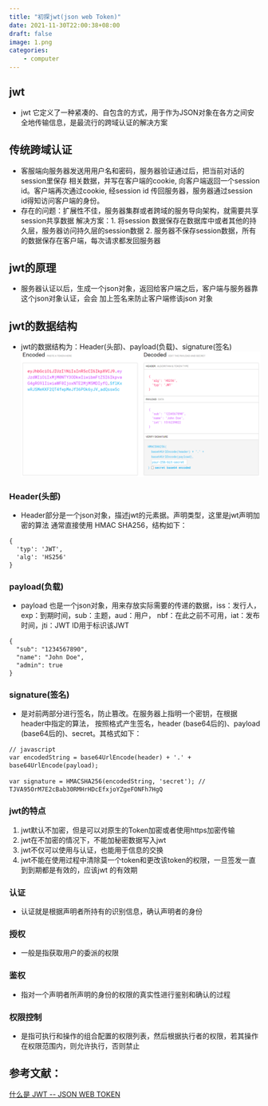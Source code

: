 ```yaml
---
title: "初探jwt(json web Token)"
date: 2021-11-30T22:00:38+08:00
draft: false
image: 1.png
categories:
    - computer
---
```


## jwt
* jwt 它定义了一种紧凑的、自包含的方式，用于作为JSON对象在各方之间安全地传输信息，是最流行的跨域认证的解决方案
## 传统跨域认证
* 客服端向服务器发送用用户名和密码，服务器验证通过后，把当前对话的session里保存
相关数据，并写在客户端的cookie, 向客户端返回一个session id。客户端再次通过cookie,
经session id 传回服务器，服务器通过session id得知访问客户端的身份。
* 存在的问题：扩展性不佳，服务器集群或者跨域的服务导向架构，就需要共享session共享数据
解决方案：1. 将session 数据保存在数据库中或者其他的持久层，服务器访问持久层的session数据    2. 服务器不保存session数据，所有的数据保存在客户端，每次请求都发回服务器

## jwt的原理
* 服务器认证以后，生成一个json对象，返回给客户端之后，客户端与服务器靠这个json对象认证，会会
加上签名来防止客户端修该json 对象
## jwt的数据结构
* jwt的数据结构为：Header(头部)、payload(负载)、signature(签名)  
![](1.png)
### Header(头部)
* Header部分是一个json对象，描述jwt的元素据。声明类型，这里是jwt声明加密的算法 通常直接使用 HMAC SHA256，结构如下：
``` 
{
  'typ': 'JWT',
  'alg': 'HS256'
} 
``` 
###  payload(负载)
* payload 也是一个json对象，用来存放实际需要的传递的数据，iss：发行人，exp：到期时间，sub：主题，aud：用户，
nbf：在此之前不可用，iat：发布时间，jti：JWT ID用于标识该JWT
``` 
{
  "sub": "1234567890",
  "name": "John Doe",
  "admin": true
}
``` 
### signature(签名) 
* 是对前两部分进行签名，防止篡改。在服务器上指明一个密钥，在根据header中指定的算法，
按照格式产生签名，header (base64后的)、payload (base64后的)、secret。其格式如下：
``` 
// javascript
var encodedString = base64UrlEncode(header) + '.' + base64UrlEncode(payload);

var signature = HMACSHA256(encodedString, 'secret'); // TJVA95OrM7E2cBab30RMHrHDcEfxjoYZgeFONFh7HgQ
``` 
### jwt的特点
1. jwt默认不加密，但是可以对原生的Token加密或者使用https加密传输
2. jwt在不加密的情况下，不能加秘密数据写入jwt
3. jwt不仅可以使用与认证，也能用于信息的交换
4. jwt不能在使用过程中清除莫一个token和更改该token的权限，一旦签发一直到到期都是有效的，应该jwt
的有效期
### 认证
* 认证就是根据声明者所持有的识别信息，确认声明者的身份
### 授权
* 一般是指获取用户的委派的权限
### 鉴权
* 指对一个声明者所声明的身份的权限的真实性进行鉴别和确认的过程
### 权限控制
* 是指可执行和操作的组合配置的权限列表，然后根据执行者的权限，若其操作在权限范围内，则允许执行，否则禁止

## 参考文献：
[什么是 JWT -- JSON WEB TOKEN](https://www.jianshu.com/p/576dbf44b2ae)

